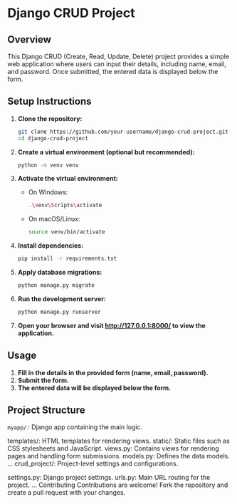 # Django CRUD Project

## Overview

This Django CRUD (Create, Read, Update, Delete) project provides a simple web application where users can input their details, including name, email, and password. Once submitted, the entered data is displayed below the form.

## Setup Instructions

1. **Clone the repository:**

   ```bash
   git clone https://github.com/your-username/django-crud-project.git
   cd django-crud-project

2. **Create a virtual environment (optional but recommended):**
    
    ```bash
    python -m venv venv

3. **Activate the virtual environment:**

    * On Windows:

        ```bash
        .\venv\Scripts\activate


    * On macOS/Linux:

        ```bash
        source venv/bin/activate

4. **Install dependencies:**

    ```bash
    pip install -r requirements.txt

5. **Apply database migrations:**

    ```bash
    python manage.py migrate

6. **Run the development server:**

    ```bash
    python manage.py runserver

7. **Open your browser and visit http://127.0.0.1:8000/ to view the application.**

## Usage

1. **Fill in the details in the provided form (name, email, password).**
2. **Submit the form.**
3. **The entered data will be displayed below the form.**

## Project Structure
`myapp/:` Django app containing the main logic.

templates/: HTML templates for rendering views.
static/: Static files such as CSS stylesheets and JavaScript.
views.py: Contains views for rendering pages and handling form submissions.
models.py: Defines the data models.
...
crud_project/: Project-level settings and configurations.

settings.py: Django project settings.
urls.py: Main URL routing for the project.
...
Contributing
Contributions are welcome! Fork the repository and create a pull request with your changes.

